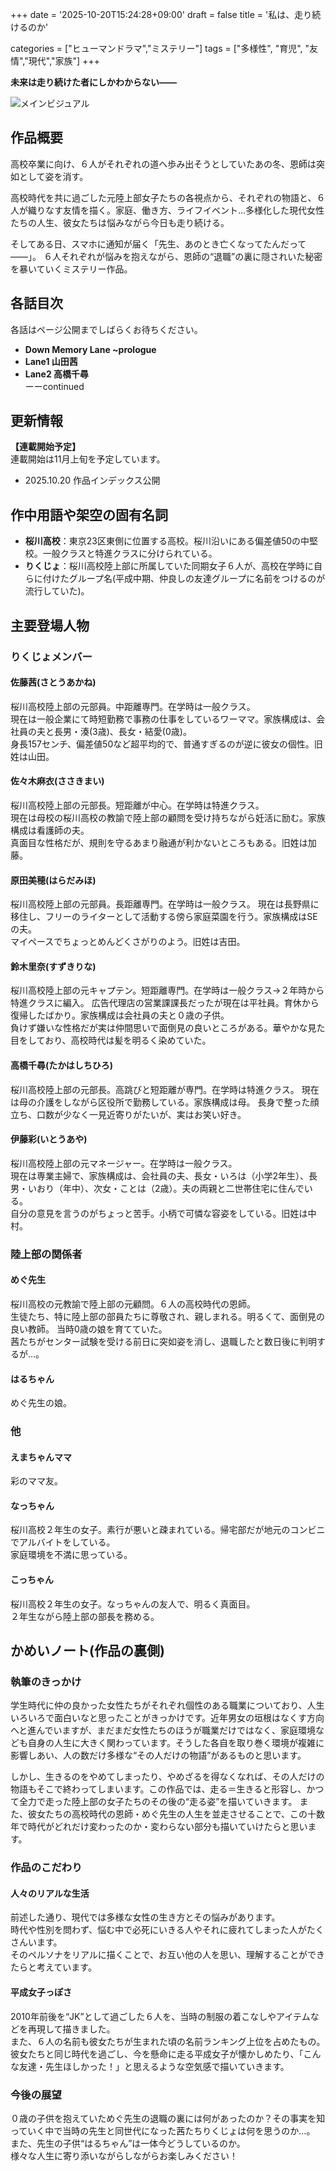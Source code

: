 +++
date = '2025-10-20T15:24:28+09:00'
draft = false
title = '私は、走り続けるのか'

categories = ["ヒューマンドラマ","ミステリー"]
tags = ["多様性", "育児", "友情","現代","家族"]
+++

**未来は走り続けた者にしかわからない——**


![メインビジュアル](/watahashi/kv.png)

## 作品概要
高校卒業に向け、６人がそれぞれの道へ歩み出そうとしていたあの冬、恩師は突如として姿を消す。  

高校時代を共に過ごした元陸上部女子たちの各視点から、それぞれの物語と、６人が織りなす友情を描く。家庭、働き方、ライフイベント…多様化した現代女性たちの人生、彼女たちは悩みながら今日も走り続ける。

そしてある日、スマホに通知が届く「先生、あのとき亡くなってたんだって——」。
６人それぞれが悩みを抱えながら、恩師の“退職”の裏に隠されいた秘密を暴いていくミステリー作品。


## 各話目次
各話はページ公開までしばらくお待ちください。
* **Down Memory Lane ~prologue** 
* **Lane1 山田茜**
* **Lane2 高橋千尋**  
ーーcontinued

<!--more-->

## 更新情報
**【連載開始予定】**  
連載開始は11月上旬を予定しています。

* 2025.10.20 作品インデックス公開  

## 作中用語や架空の固有名詞
* **桜川高校**：東京23区東側に位置する高校。桜川沿いにある偏差値50の中堅校。一般クラスと特進クラスに分けられている。
* **りくじょ**：桜川高校陸上部に所属していた同期女子６人が、高校在学時に自らに付けたグループ名(平成中期、仲良しの友達グループに名前をつけるのが流行していた)。

## 主要登場人物
### りくじょメンバー
#### 佐藤茜(さとうあかね)
桜川高校陸上部の元部員。中距離専門。在学時は一般クラス。  
現在は一般企業にて時短勤務で事務の仕事をしているワーママ。家族構成は、会社員の夫と長男・湊(3歳)、長女・結愛(0歳)。  
身長157センチ、偏差値50など超平均的で、普通すぎるのが逆に彼女の個性。旧姓は山田。
#### 佐々木麻衣(ささきまい)
桜川高校陸上部の元部長。短距離が中心。在学時は特進クラス。  
現在は母校の桜川高校の教諭で陸上部の顧問を受け持ちながら妊活に励む。家族構成は看護師の夫。  
真面目な性格だが、規則を守るあまり融通が利かないところもある。旧姓は加藤。
#### 原田美穂(はらだみほ)
桜川高校陸上部の元部員。長距離専門。在学時は一般クラス。
現在は長野県に移住し、フリーのライターとして活動する傍ら家庭菜園を行う。家族構成はSEの夫。  
マイペースでちょっとめんどくさがりのよう。旧姓は吉田。
#### 鈴木里奈(すずきりな)
桜川高校陸上部の元キャプテン。短距離専門。在学時は一般クラス→２年時から特進クラスに編入。
広告代理店の営業課課長だったが現在は平社員。育休から復帰したばかり。家族構成は会社員の夫と０歳の子供。  
負けず嫌いな性格だが実は仲間思いで面倒見の良いところがある。華やかな見た目をしており、高校時代は髪を明るく染めていた。
#### 高橋千尋(たかはしちひろ)
桜川高校陸上部の元部長。高跳びと短距離が専門。在学時は特進クラス。 
現在は母の介護をしながら区役所で勤務している。家族構成は母。
長身で整った顔立ち、口数が少なく一見近寄りがたいが、実はお笑い好き。
#### 伊藤彩(いとうあや)
桜川高校陸上部の元マネージャー。在学時は一般クラス。    
現在は専業主婦で、家族構成は、会社員の夫、長女・いろは（小学2年生）、長男・いおり（年中）、次女・ことは（2歳）。夫の両親と二世帯住宅に住んでいる。  
自分の意見を言うのがちょっと苦手。小柄で可憐な容姿をしている。旧姓は中村。

### 陸上部の関係者
#### めぐ先生
桜川高校の元教諭で陸上部の元顧問。６人の高校時代の恩師。  
生徒たち、特に陸上部の部員たちに尊敬され、親しまれる。明るくて、面倒見の良い教師。
当時0歳の娘を育てていた。  
茜たちがセンター試験を受ける前日に突如姿を消し、退職したと数日後に判明するが…。  
#### はるちゃん
めぐ先生の娘。

### 他
#### えまちゃんママ
彩のママ友。
#### なっちゃん
桜川高校２年生の女子。素行が悪いと疎まれている。帰宅部だが地元のコンビニでアルバイトをしている。  
家庭環境を不満に思っている。
#### こっちゃん
桜川高校２年生の女子。なっちゃんの友人で、明るく真面目。  
２年生ながら陸上部の部長を務める。

## かめいノート(作品の裏側)
### 執筆のきっかけ
学生時代に仲の良かった女性たちがそれぞれ個性のある職業についており、人生いろいろで面白いなと思ったことがきっかけです。近年男女の垣根はなくす方向へと進んでいますが、まだまだ女性たちのほうが職業だけではなく、家庭環境なども自身の人生に大きく関わっています。そうした各自を取り巻く環境が複雑に影響しあい、人の数だけ多様な“その人だけの物語”があるものと思います。

しかし、生きるのをやめてしまったり、やめざるを得なくなれば、その人だけの物語もそこで終わってしまいます。この作品では、走る＝生きると形容し、かつて全力で走った陸上部の女子たちのその後の“走る姿”を描いていきます。
また、彼女たちの高校時代の恩師・めぐ先生の人生を並走させることで、この十数年で時代がどれだけ変わったのか・変わらない部分も描いていけたらと思います。

### 作品のこだわり
#### 人々のリアルな生活
前述した通り、現代では多様な女性の生き方とその悩みがあります。  
時代や性別を問わず、悩む中で必死にいきる人やそれに疲れてしまった人がたくさんいます。  
そのペルソナをリアルに描くことで、お互い他の人を思い、理解することができたらと考えています。

#### 平成女子っぽさ
2010年前後を“JK”として過ごした６人を、当時の制服の着こなしやアイテムなどを再現して描きました。  
また、６人の名前も彼女たちが生まれた頃の名前ランキング上位を占めたもの。彼女たちと同じ時代を過ごし、今を懸命に走る平成女子が懐かしめたり、「こんな友達・先生ほしかった！」と思えるような空気感で描いていきます。

### 今後の展望
０歳の子供を抱えていためぐ先生の退職の裏には何があったのか？その事実を知っていく中で当時の先生と同世代になった茜たちりくじょは何を思うのか…。  
また、先生の子供“はるちゃん”は一体今どうしているのか。  
様々な人生に寄り添いながらしながらお楽しみください！